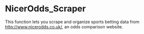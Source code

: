 # NicerOdds_Scraper
This function lets you scrape and organize sports betting data from http://www.nicerodds.co.uk/, an odds comparison website.
